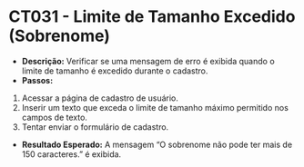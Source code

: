 # CT031 - Limite de Tamanho Excedido (Sobrenome)

- **Descrição:** Verificar se uma mensagem de erro é exibida quando o limite de tamanho é excedido durante o cadastro.
- **Passos:**
1. Acessar a página de cadastro de usuário.
2. Inserir um texto que exceda o limite de tamanho máximo permitido nos campos de texto.
3. Tentar enviar o formulário de cadastro.
- **Resultado Esperado:** A mensagem “O sobrenome não pode ter mais de 150 caracteres.” é exibida.